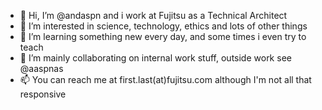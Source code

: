 - 👋 Hi, I’m @andaspn and i work at Fujitsu as a Technical Architect
- 👀  I’m interested in science, technology, ethics and lots of other things
- 🌱 I’m learning something new every day, and some times i even try to teach 
- 💞️ I’m mainly collaborating on internal work stuff, outside work see @aaspnas
- 📫 You can reach me at first.last(at)fujitsu.com although I'm not all that responsive

